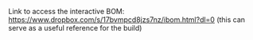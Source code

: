 Link to access the interactive BOM:
https://www.dropbox.com/s/17bvmpcd8jzs7nz/ibom.html?dl=0
(this can serve as a useful reference for the build)
